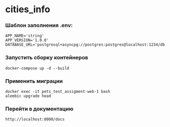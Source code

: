 # cities_info


### Шаблон заполнения .env:

```
APP_NAME='string'
APP_VERSION='1.0.0'
DATABASE_URL='postgresql+asyncpg://postgres:postgres@localhost:1234/db'
```

### Запустить сборку контейнеров
```
docker-compose up -d --build
```

### Применить миграции
```
docker exec -it pets_test_assigment-web-1 bash
alembic upgrade head
```

### Перейти в документацию
```
http://localhost:8000/docs
```